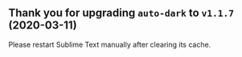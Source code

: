Thank you for upgrading `auto-dark` to `v1.1.7` (2020-03-11)
------------------------------------------------------------

Please restart Sublime Text manually after clearing its cache.
